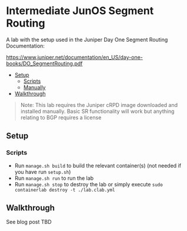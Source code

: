 # Intermediate JunOS Segment Routing

A lab with the setup used in the Juniper Day One Segment Routing Documentation:

https://www.juniper.net/documentation/en_US/day-one-books/DO_SegmentRouting.pdf

- [Setup](#setup)
  - [Scripts](#scripts)
  - [Manually](#manually)
- [Walkthrough](#walkthrough)

> Note: This lab requires the Juniper cRPD image downloaded and installed manually. Basic SR functionality will work but anything relating to BGP requires a license

## Setup

### Scripts

- Run `manage.sh build` to build the relevant container(s) (not needed if you have run `setup.sh`)
- Run `manage.sh run` to run the lab
- Run `manage.sh stop` to destroy the lab or simply execute `sudo containerlab destroy -t ./lab.clab.yml`

## Walkthrough

See blog post TBD
